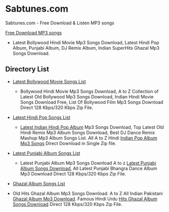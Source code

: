 # Sabtunes.com
Sabtunes.com - Free Download &amp; Listen MP3 songs
  
<a href="https://sabtunes.com">Free Download MP3 songs</a>
- Latest Bollywood Hindi Movie Mp3 Songs Download, Latest Hindi Pop Album, Punjabi Album, DJ Remix Album, Indian SuperHits Ghazal Mp3 Songs Download.

Directory List
--------------------------------
- <a href="https://sabtunes.com/bollywood-songs-download.html">Latest Bollywood Movie Songs List</a>
  - Bollywood Hindi Movie Mp3 Songs Download, A to Z Collection of Latest Old Bollywood Mp3 Songs Download, Indian Hindi Movie Songs       Download Free, List Of Bollywood Film Mp3 Songs Download Direct 128 Kbps/320 Kbps Zip File.

- <a href="https://sabtunes.com/hindi-pop-songs-download.html">Latest Hindi Pop Songs List</a>
  - <a href="https://sabtunes.com/hindi-pop-songs-download.html">Latest Indian Hindi Pop Album</a> Mp3 Songs Download, Top Latest Old 
  Hindi Remix Mp3 Album Songs Download, Best DJ Dance Remix Mashup Mp3 Album Songs List. All A to Z Hindi <a   href="https://sabtunes.com/hindi-pop-songs-download.html">Indian Pop Album Mp3 Songs</a> Direct Download in Single Zip file.
  
- <a href="https://sabtunes.com/punjabi-songs-download.html">Latest Punjabi Album Songs List</a>
  - Latest Punjabi Album Mp3 Songs Download A to z <a href="https://sabtunes.com/punjabi-songs-download.html">Latest Punjabi Album Songs Download</a>, All Latest Punjabi Bhangra Dance Album Mp3 Download Direct 128 Kbps/320 Kbps Zip File.
  
 - <a href="https://sabtunes.com/ghazal-songs-download.html">Ghazal Album Songs List</a>
  - Old Hits Ghazal Album Mp3 Songs Download. A to Z All Indian Pakistani <a href="https://sabtunes.com/ghazal-songs-download.html">Ghazal Album Mp3 Download</a>. Famous Hindi Urdu <a href="https://sabtunes.com/ghazal-songs-download.html">Hits Ghazal Album Songs Download</a> Direct 128 Kbps/320 Kbps Zip File.
 

















































